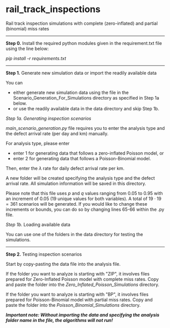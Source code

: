 # rail_track_inspections
Rail track inspection simulations with complete (zero-inflated) and partial (binomial) miss rates

--------------------------------

**Step 0.** Install the required python modules given in the requirement.txt file using the line below:

_pip install -r requirements.txt_

--------------------------------

**Step 1.** Generate new simulation data or import the readily available data

You can 
- either generate new simulation data using the file in the Scenario_Generation_For_Simulations directory as specified in Step 1a below. 
- or use the readily available data in the data directory and skip Step 1b.

_Step 1a. Generating inspection scenarios_

_main_scenario_generation.py_ file requires you to enter the analysis type and the defect arrival rate (per day and km) manually. 

For analysis type, please enter 
- enter 1 for generating data that follows a zero-inflated Poisson model, or
- enter 2 for generating data that follows a Poisson-Binomial model.

Then, enter the $\lambda$ rate for daily defect arrival rate per km.

A new folder will be created specifying the analysis type and the defect arrival rate. All simulation information will be saved in this directory.

Please note that this file uses $p$ and $q$ values ranging from 0.05 to 0.95 with an increment of 0.05 (19 unique values for both variables). A total of $19 \cdot 19 = 361$  scenarios will be generated. 
If you would like to change these increments or bounds, you can do so by changing lines 65-66 within the .py file.

_Step 1b._ Loading available data

You can use one of the folders in the data directory for testing the simulations. 

--------------------------------

**Step 2.** Testing inspection scenarios 

Start by copy-pasting the data file into the analysis file. 

If the folder you want to analyze is starting with "ZIP", it involves files prepared for Zero-Inflated Poisson model with complete miss rates. Copy and paste the folder into the _Zero_Inflated_Poisson_Simulations_ directory. 

If the folder you want to analyze is starting with "BP", it involves files prepared for Poisson-Binomial model with partial miss rates. Copy and paste the folder into the _Poisson_Binomial_Simulations_ directory. 

_**Important note: Without importing the data and specifying the analysis folder name in the file, the algorithms will not run!**_
